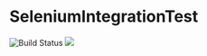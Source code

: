 # SeleniumIntegrationTest
<img src="https://travis-ci.org/DanilKozlov00/SeleniumIntegrationTest.svg?branch=master" alt="Build Status" />
<a href="https://codecov.io/gh/DanilKozlov00/SeleniumIntegrationTest">
  <img src="https://codecov.io/gh/DanilKozlov00/SeleniumIntegrationTest/branch/master/graph/badge.svg" />
</a>
